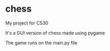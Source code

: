 # chess
My project for CS30

It's a GUI version of chess made using pygame

The game runs on the main.py file
